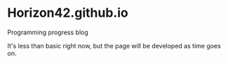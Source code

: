 # Horizon42.github.io
Programming progress blog

It's less than basic right now, but the page will be developed as time goes on.
